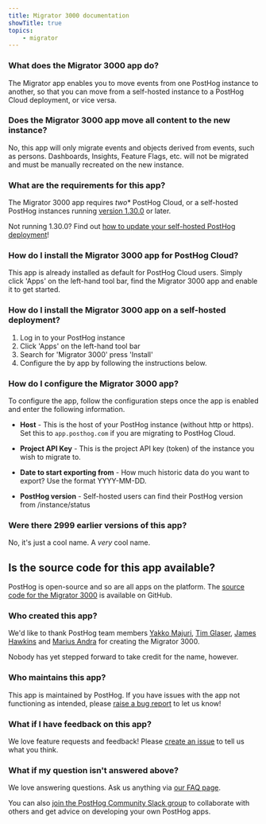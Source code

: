 ```yaml
---
title: Migrator 3000 documentation
showTitle: true
topics:
    - migrator
---
```


### What does the Migrator 3000 app do?

The Migrator app enables you to move events from one PostHog instance to another, so that you can move from a self-hosted instance to a PostHog Cloud deployment, or vice versa. 

### Does the Migrator 3000 app move all content to the new instance?

No, this app will only migrate events and objects derived from events, such as persons. Dashboards, Insights, Feature Flags, etc. will not be migrated and must be manually recreated on the new instance. 

### What are the requirements for this app?

The Migrator 3000 app requires *two** PostHog Cloud, or a self-hosted PostHog instances running [version 1.30.0](https://posthog.com/blog/the-posthog-array-1-30-0) or later. 

Not running 1.30.0? Find out [how to update your self-hosted PostHog deployment](https://posthog.com/docs/self-host/configure/upgrading-posthog)! 

### How do I install the Migrator 3000 app for PostHog Cloud?

This app is already installed as default for PostHog Cloud users. Simply click 'Apps' on the left-hand tool bar, find the Migrator 3000 app and enable it to get started. 

### How do I install the Migrator 3000 app on a self-hosted deployment?

1. Log in to your PostHog instance
2. Click 'Apps' on the left-hand tool bar
3. Search for 'Migrator 3000' press 'Install'
4. Configure the by app by following the instructions below. 

### How do I configure the Migrator 3000 app?

To configure the app, follow the configuration steps once the app is enabled and enter the following information. 

- **Host** - This is the host of your PostHog instance (without http or https). Set this to `app.posthog.com` if you are migrating to PostHog Cloud.

- **Project API Key** - This is the project API key (token) of the instance you wish to migrate to.

- **Date to start exporting from** - How much historic data do you want to export? Use the format YYYY-MM-DD.

- **PostHog version** - Self-hosted users can find their PostHog version from /instance/status

### Were there 2999 earlier versions of this app?

No, it's just a cool name. A _very_ cool name.

## Is the source code for this app available?

PostHog is open-source and so are all apps on the platform. The [source code for the Migrator 3000](https://github.com/posthog/posthog-plugin-migrator3000) is available on GitHub. 

### Who created this app?

We'd like to thank PostHog team members [Yakko Majuri](https://github.com/yakkomajuri), [Tim Glaser](https://github.com/timgl), [James Hawkins](https://github.com/jamesefhawkins) and [Marius Andra](https://github.com/mariusandra) for creating the Migrator 3000. 

Nobody has yet stepped forward to take credit for the name, however.

### Who maintains this app?

This app is maintained by PostHog. If you have issues with the app not functioning as intended, please [raise a bug report](https://github.com/PostHog/posthog/issues/new?assignees=&labels=bug&template=bug_report.md) to let us know!

### What if I have feedback on this app?

We love feature requests and feedback! Please [create an issue](https://github.com/PostHog/posthog/issues/new?assignees=&labels=enhancement%2C+feature&template=feature_request.md) to tell us what you think. 

### What if my question isn't answered above?

We love answering questions. Ask us anything via [our FAQ page](/questions).

You can also [join the PostHog Community Slack group](/slack) to collaborate with others and get advice on developing your own PostHog apps.
